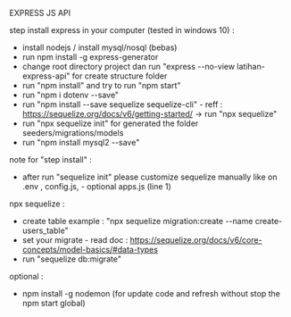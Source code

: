 EXPRESS JS API

step install express in your computer (tested in windows 10) : 
- install nodejs / install mysql/nosql (bebas)
- run npm install -g express-generator
- change root directory project dan run "express --no-view latihan-express-api" for create structure folder 
- run "npm install" and try to run "npm start"
- run "npm i dotenv --save"
- run "npm install --save sequelize sequelize-cli" - reff : https://sequelize.org/docs/v6/getting-started/ -> run "npx sequelize"
- run "npx sequelize init" for generated the folder seeders/migrations/models
- run "npm install mysql2 --save"


note for "step install" :
- after run "sequelize init" please customize sequelize manually like on .env , config.js, - optional apps.js (line 1)

npx sequelize : 
- create table example : "npx sequelize migration:create --name create-users_table" 
- set your migrate - read doc : https://sequelize.org/docs/v6/core-concepts/model-basics/#data-types
- run "sequelize db:migrate"

optional : 
- npm install -g nodemon (for update code and refresh without stop the npm start global)
